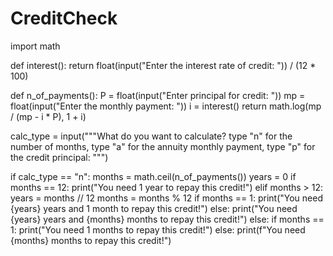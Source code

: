 # CreditCheck
import math

def interest():
    return float(input("Enter the interest rate of credit: ")) / (12 * 100)


def n_of_payments():
    P = float(input("Enter principal for credit: "))
    mp = float(input("Enter the monthly payment: "))
    i = interest()
    return math.log(mp / (mp - i * P), 1 + i)


calc_type = input("""What do you want to calculate?
type "n" for the number of months,
type "a" for the annuity monthly payment,
type "p" for the credit principal:
""")

if calc_type == "n":
    months = math.ceil(n_of_payments())
    years = 0
    if months == 12:
        print("You need 1 year to repay this credit!")
    elif months > 12:
        years = months // 12
        months = months % 12
        if months == 1:
            print("You need {years} years and 1 month to repay this credit!")
        else:
            print("You need {years} years and {months} months to repay this credit!")
    else:
        if months == 1:
            print("You need 1 months to repay this credit!")
        else:
            print(f"You need {months} months to repay this credit!")
